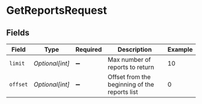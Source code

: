 # GetReportsRequest


## Fields

| Field                                         | Type                                          | Required                                      | Description                                   | Example                                       |
| --------------------------------------------- | --------------------------------------------- | --------------------------------------------- | --------------------------------------------- | --------------------------------------------- |
| `limit`                                       | *Optional[int]*                               | :heavy_minus_sign:                            | Max number of reports to return               | 10                                            |
| `offset`                                      | *Optional[int]*                               | :heavy_minus_sign:                            | Offset from the beginning of the reports list | 0                                             |